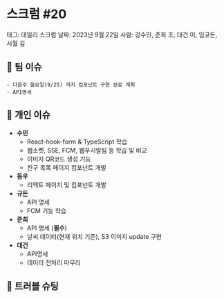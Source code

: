 # 스크럼 #20

태그: 데일리 스크럼
날짜: 2023년 9월 22일
사람: 강수민, 준희 조, 대건 이, 임규돈, 시월 김

## 👥 팀 이슈

```
- 다음주 월요일(9/25) 까지 컴포넌트 구현 완료 계획
- API명세
```

## 👤 개인 이슈

- **수민**
    - React-hook-form & TypeScript 학습
    - 웹소켓, SSE, FCM, 웹푸시알림 등 학습 및 비교
    - 이미지 QR코드 생성 기능
    - 친구 목록 페이지 컴포넌트 개발
- **동우**
    - 리액트 페이지 및 컴포넌트 개발
- **규돈**
    - API 명세
    - FCM 기능 학습
- **준희**
    - API 명세 (**필수**)
    - 날씨 데이터(현재 위치 기준), S3 이미지 update 구현
- **대건**
    - API명세
    - 데이터 전처리 마무리

## 🚨 트러블 슈팅

```

```